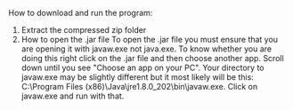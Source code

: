 How to download and run the program:

1. Extract the compressed zip folder
2. How to open the .jar file
To open the .jar file you must ensure that you are opening it with javaw.exe not java.exe.
To know whether you are doing this right click on the .jar file and then choose another app. Scroll down until you see "Choose an app on your PC".
Your directory to javaw.exe may be slightly different but it most likely will be this: C:\Program Files (x86)\Java\jre1.8.0_202\bin\javaw.exe.
Click on javaw.exe and run with that.
